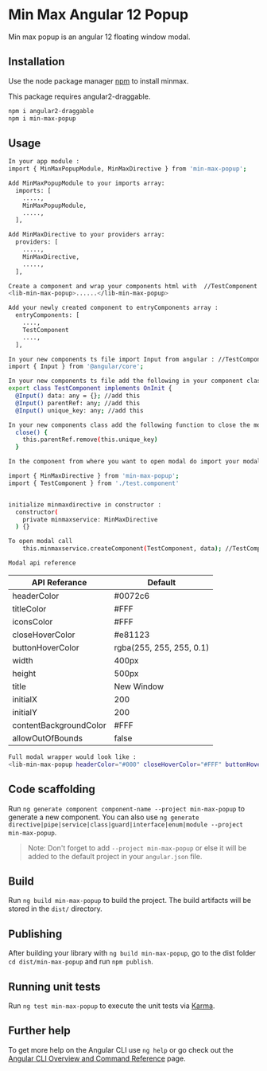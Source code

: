 
# Min Max Angular 12 Popup

Min max popup is an angular 12 floating window modal.

## Installation

Use the node package manager [npm](https://www.npmjs.com/) to install minmax.

This package requires angular2-draggable.

```bash
npm i angular2-draggable
npm i min-max-popup
```

## Usage

```bash
In your app module : 
import { MinMaxPopupModule, MinMaxDirective } from 'min-max-popup';

Add MinMaxPopupModule to your imports array: 
  imports: [
    .....,
    MinMaxPopupModule,
    .....,
  ],

Add MinMaxDirective to your providers array: 
  providers: [
    .....,
    MinMaxDirective,
    .....,
  ],
```

```bash
Create a component and wrap your components html with  //TestComponent
<lib-min-max-popup>......</lib-min-max-popup>
```
```bash
Add your newly created component to entryComponents array : 
  entryComponents: [
    ....,
    TestComponent
    ....,
  ],
```
```bash
In your new components ts file import Input from angular : //TestComponent
import { Input } from '@angular/core';
```
```bash
In your new components ts file add the following in your component class : //TestComponent
export class TestComponent implements OnInit {
  @Input() data: any = {}; //add this
  @Input() parentRef: any; //add this
  @Input() unique_key: any; //add this
```
```bash
In your new components class add the following function to close the modal : //TestComponent
  close() {
    this.parentRef.remove(this.unique_key)
  }
```
```bash
In the component from where you want to open modal do import your modal component (TestComponent) and MinMaxDirective :

import { MinMaxDirective } from 'min-max-popup';
import { TestComponent } from './test.component'


initialize minmaxdirective in constructor : 
  constructor(
    private minmaxservice: MinMaxDirective
  ) {}
```
```bash
To open modal call 
    this.minmaxservice.createComponent(TestComponent, data); //TestComponent is your modal component and data is the data you want to pass to modal.
```

```bash
Modal api reference 
```

API Referance | Default
------------- | -------------
headerColor   | #0072c6
titleColor    | #FFF
iconsColor    | #FFF
closeHoverColor    | #e81123
buttonHoverColor   | rgba(255, 255, 255, 0.1)
width    | 400px
height   | 500px
title    | New Window
initialX    | 200
initialY   | 200
contentBackgroundColor    | #FFF
allowOutOfBounds    | false


```bash
Full modal wrapper would look like : 
<lib-min-max-popup headerColor="#000" closeHoverColor="#FFF" buttonHoverColor="#fff" iconsColor="#FFF"  title="TEST" titleColor="#FFF" contentBackgroundColor="#FFF"  width="500px" height="600px" [initialX]="inX" [initialY]="inY">.......</lib-min-max-popup>

```


## Code scaffolding

Run `ng generate component component-name --project min-max-popup` to generate a new component. You can also use `ng generate directive|pipe|service|class|guard|interface|enum|module --project min-max-popup`.
> Note: Don't forget to add `--project min-max-popup` or else it will be added to the default project in your `angular.json` file. 

## Build

Run `ng build min-max-popup` to build the project. The build artifacts will be stored in the `dist/` directory.

## Publishing

After building your library with `ng build min-max-popup`, go to the dist folder `cd dist/min-max-popup` and run `npm publish`.

## Running unit tests

Run `ng test min-max-popup` to execute the unit tests via [Karma](https://karma-runner.github.io).

## Further help

To get more help on the Angular CLI use `ng help` or go check out the [Angular CLI Overview and Command Reference](https://angular.io/cli) page.
